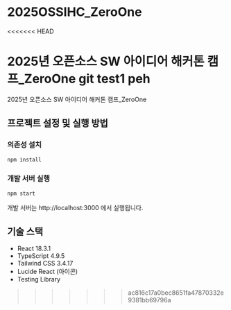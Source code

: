 # 2025OSSIHC_ZeroOne
<<<<<<< HEAD

2025년 오픈소스 SW 아이디어 해커톤 캠프\_ZeroOne
git test1 peh
=======
2025년 오픈소스 SW 아이디어 해커톤 캠프_ZeroOne

## 프로젝트 설정 및 실행 방법

### 의존성 설치
```bash
npm install
```

### 개발 서버 실행
```bash
npm start
```
개발 서버는 http://localhost:3000 에서 실행됩니다.


## 기술 스택
- React 18.3.1
- TypeScript 4.9.5
- Tailwind CSS 3.4.17
- Lucide React (아이콘)
- Testing Library
>>>>>>> ac816c17a0bec8651fa47870332e9381bb69796a
